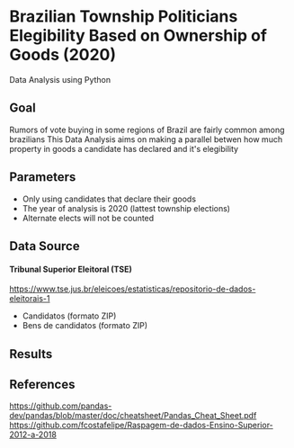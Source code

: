 # Brazilian Township Politicians Elegibility Based on Ownership of Goods (2020)
Data Analysis using Python
## Goal
Rumors of vote buying in some regions of Brazil are fairly common among brazilians
This Data Analysis aims on making a parallel betwen how much property in goods a candidate has declared and it's elegibility

## Parameters
   - Only using candidates that declare their goods
   - The year of analysis is 2020 (lattest township elections)
   - Alternate elects will not be counted
   
## Data Source
#### Tribunal Superior Eleitoral (TSE)
https://www.tse.jus.br/eleicoes/estatisticas/repositorio-de-dados-eleitorais-1 
  - Candidatos (formato ZIP)
  - Bens de candidatos (formato ZIP)

## Results

## References
https://github.com/pandas-dev/pandas/blob/master/doc/cheatsheet/Pandas_Cheat_Sheet.pdf </br>
https://github.com/fcostafelipe/Raspagem-de-dados-Ensino-Superior-2012-a-2018
